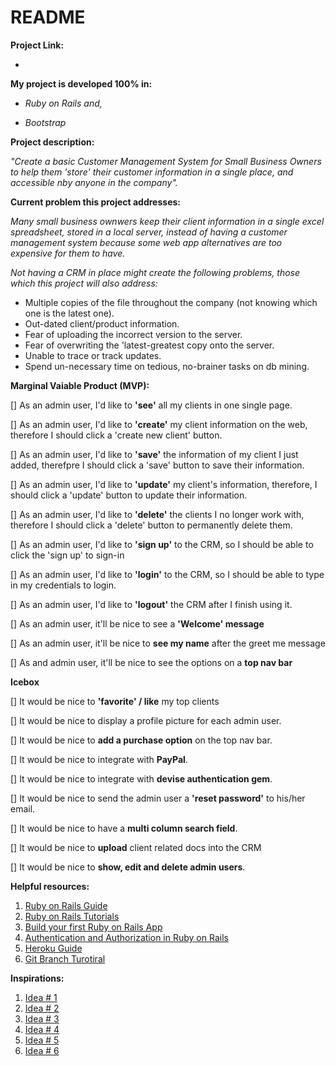 # README


**Project Link:**

* 

**My project is developed 100% in:**

* _Ruby on Rails and,_

* _Bootstrap_


**Project description:**

_"Create a basic Customer Management System for Small Business Owners to help them 'store' their customer information in a single place, and accessible nby anyone in the company"._


**Current problem this project addresses:**

_Many small business ownwers keep their client information in a single excel spreadsheet, stored in a local server, instead of having a customer management system because some web app alternatives are too expensive for them to have._ 

_Not having a CRM in place might create the following problems, those which this project will also address:_

* Multiple copies of the file throughout the company (not knowing which one is the latest one).
* Out-dated client/product information.
* Fear of uploading the incorrect version to the server.
* Fear of overwriting the 'latest-greatest copy onto the server.
* Unable to trace or track updates.
* Spend un-necessary time on tedious, no-brainer tasks on db mining.




**Marginal Vaiable Product (MVP):**

[] As an admin user, I'd like to **'see'** all my clients in one single page.

[] As an admin user, I'd like to **'create'** my client information on the web, therefore I should click a 'create new client' button.

[] As an admin user, I'd like to **'save'** the information of my client I just added, therefpre I should click a 'save' button to save their information.

[] As an admin user, I'd like to **'update'** my client's information, therefore, I should click a 'update' button to update their information.

[] As an admin user, I'd like to **'delete'** the clients I no longer work with, therefore I should click a 'delete' button to permanently delete them.

[] As an admin user, I'd like to **'sign up'** to the CRM, so I should be able to click the 'sign up' to sign-in

[] As an admin user, I'd like to **'login'** to the CRM, so I should be able to type in my credentials to login.

[] As an admin user, I'd like to **'logout'** the CRM after I finish using it.

[] As an admin user, it'll be nice to see a **'Welcome' message**

[] As an admin user, it'll be nice to **see my name** after the greet me message

[] As and admin user, it'll be nice to see the options on a **top nav bar**


**Icebox**

[] It would be nice to **'favorite' / like** my top clients

[] It would be nice to display a profile picture for each admin user.

[] It would be nice to **add a purchase option** on the top nav bar.

[] It would be nice to integrate with **PayPal**.

[] It would be nice to integrate with **devise authentication gem**.

[] It would be nice to send the admin user a **'reset password'** to his/her email.

[] It would be nice to have a **multi column search field**.

[] It would be nice to **upload** client related docs into the CRM

[] It would be nice to **show, edit and delete admin users**.


**Helpful resources:**

1. [Ruby on Rails Guide](http://guides.rubyonrails.org/index.html)
2. [Ruby on Rails Tutorials](https://www.railstutorial.org/book/beginning)
3. [Build your first Ruby on Rails App](http://railslearning.blogspot.com/2015/06/creating-pos-application-with-ruby-on.html)
4. [Authentication and Authorization in Ruby on Rails](http://guides.rubyonrails.org/security.htabaasics/)
5. [Heroku Guide](https://devcenter.heroku.com/articles/getting-started-with-rails4#migrate-your-database)
6. [Git Branch Turotiral](https://github.com/sebasa1984/WDI_DTLA_6/tree/master/work/w02/d03/instructor/github_branching_and_pages)


**Inspirations:**

1. [Idea # 1](http://www.caseincms.com/)
2. [Idea # 2](https://hackhands.com/9-best-ruby-rails-content-management-systems-cms/)
3. [Idea # 3](https://richonrails.com/articles/building-a-shopping-cart-in-ruby-on-rails)
4. [Idea # 4](http://www.gotealeaf.com/blog/basic-paypal-checkout-processing-in-rails)
5. [Idea # 5](http://12devs.co.uk/articles/writing-a-web-application-with-ruby-on-rails/)
6. [Idea # 6](http://startbootstrap.com/template-categories/landing-pages/)


